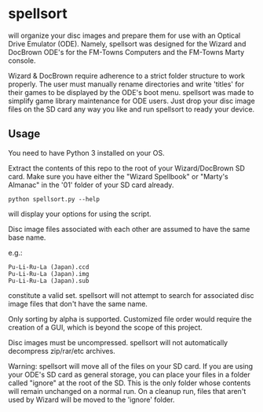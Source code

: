 # spellsort

will organize your disc images and prepare them for use with an Optical Drive Emulator (ODE). Namely, spellsort was designed for the Wizard and DocBrown ODE's for the FM-Towns Computers and the FM-Towns Marty console.

Wizard & DocBrown require adherence to a strict folder structure to work properly. The user must manually rename directories and write 'titles' for their games to be displayed by the ODE's boot menu. spellsort was made to simplify game library maintenance for ODE users. Just drop your disc image files on the SD card any way you like and run spellsort to ready your device.


## Usage

You need to have Python 3 installed on your OS. 

Extract the contents of this repo to the root of your Wizard/DocBrown SD card. Make sure you have either the "Wizard Spellbook" or "Marty's Almanac" in the '01' folder of your SD card already.


```
python spellsort.py --help
```
will display your options for using the script.


Disc image files associated with each other are assumed to have the same base name. 

e.g.: 
```
Pu-Li-Ru-La (Japan).ccd
Pu-Li-Ru-La (Japan).img
Pu-Li-Ru-La (Japan).sub
```
constitute a valid set. spellsort will not attempt to search for associated disc image files that don't have the same name.

Only sorting by alpha is supported. Customized file order would require the creation of a GUI, which is beyond the scope of this project.

Disc images must be uncompressed. spellsort will not automatically decompress zip/rar/etc archives.


Warning: spellsort will move all of the files on your SD card. If you are using your ODE's SD card as general storage, you can place your files in a folder called "ignore" at the root of the SD. This is the only folder whose contents will remain unchanged on a normal run. On a cleanup run, files that aren't used by Wizard will be moved to the 'ignore' folder.
